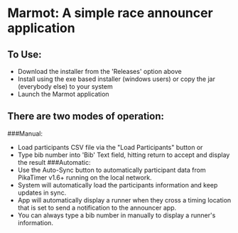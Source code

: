 
# Marmot: A simple race announcer application

## To Use:
* Download the installer from the 'Releases' option above
* Install using the exe based installer (windows users) or copy the jar (everybody else) to your system
* Launch the Marmot application

## There are two modes of operation:
###Manual: 
* Load participants CSV file via the "Load Participants" button or
* Type bib number into 'Bib' Text field, hitting return to accept and display the result
###Automatic: 
* Use the Auto-Sync button to automatically  participant data from 
PikaTimer v1.6+ running on the local network.
* System will automatically load the participants information and keep updates in sync.
* App will automatically display a runner when they cross a timing location that is set to send a notification to the announcer app. 
* You can always type a bib number in manually to display a runner's information. 


